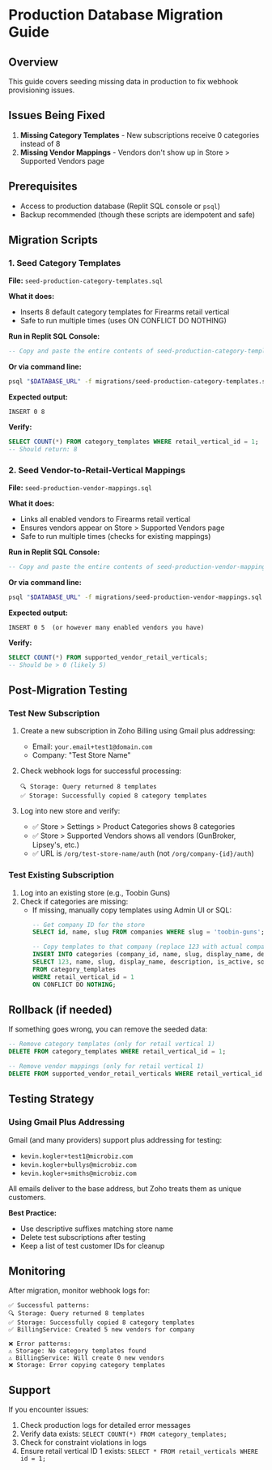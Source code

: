 # Production Database Migration Guide

## Overview
This guide covers seeding missing data in production to fix webhook provisioning issues.

## Issues Being Fixed
1. **Missing Category Templates** - New subscriptions receive 0 categories instead of 8
2. **Missing Vendor Mappings** - Vendors don't show up in Store > Supported Vendors page

## Prerequisites
- Access to production database (Replit SQL console or `psql`)
- Backup recommended (though these scripts are idempotent and safe)

## Migration Scripts

### 1. Seed Category Templates
**File:** `seed-production-category-templates.sql`

**What it does:**
- Inserts 8 default category templates for Firearms retail vertical
- Safe to run multiple times (uses ON CONFLICT DO NOTHING)

**Run in Replit SQL Console:**
```sql
-- Copy and paste the entire contents of seed-production-category-templates.sql
```

**Or via command line:**
```bash
psql "$DATABASE_URL" -f migrations/seed-production-category-templates.sql
```

**Expected output:**
```
INSERT 0 8
```

**Verify:**
```sql
SELECT COUNT(*) FROM category_templates WHERE retail_vertical_id = 1;
-- Should return: 8
```

### 2. Seed Vendor-to-Retail-Vertical Mappings
**File:** `seed-production-vendor-mappings.sql`

**What it does:**
- Links all enabled vendors to Firearms retail vertical
- Ensures vendors appear on Store > Supported Vendors page
- Safe to run multiple times (checks for existing mappings)

**Run in Replit SQL Console:**
```sql
-- Copy and paste the entire contents of seed-production-vendor-mappings.sql
```

**Or via command line:**
```bash
psql "$DATABASE_URL" -f migrations/seed-production-vendor-mappings.sql
```

**Expected output:**
```
INSERT 0 5  (or however many enabled vendors you have)
```

**Verify:**
```sql
SELECT COUNT(*) FROM supported_vendor_retail_verticals;
-- Should be > 0 (likely 5)
```

## Post-Migration Testing

### Test New Subscription
1. Create a new subscription in Zoho Billing using Gmail plus addressing:
   - Email: `your.email+test1@domain.com`
   - Company: "Test Store Name"

2. Check webhook logs for successful processing:
   ```
   🔍 Storage: Query returned 8 templates
   ✅ Storage: Successfully copied 8 category templates
   ```

3. Log into new store and verify:
   - ✅ Store > Settings > Product Categories shows 8 categories
   - ✅ Store > Supported Vendors shows all vendors (GunBroker, Lipsey's, etc.)
   - ✅ URL is `/org/test-store-name/auth` (not `/org/company-{id}/auth`)

### Test Existing Subscription
1. Log into an existing store (e.g., Toobin Guns)
2. Check if categories are missing:
   - If missing, manually copy templates using Admin UI or SQL:
     ```sql
     -- Get company ID for the store
     SELECT id, name, slug FROM companies WHERE slug = 'toobin-guns';
     
     -- Copy templates to that company (replace 123 with actual company_id)
     INSERT INTO categories (company_id, name, slug, display_name, description, is_active, sort_order)
     SELECT 123, name, slug, display_name, description, is_active, sort_order
     FROM category_templates
     WHERE retail_vertical_id = 1
     ON CONFLICT DO NOTHING;
     ```

## Rollback (if needed)

If something goes wrong, you can remove the seeded data:

```sql
-- Remove category templates (only for retail vertical 1)
DELETE FROM category_templates WHERE retail_vertical_id = 1;

-- Remove vendor mappings (only for retail vertical 1)
DELETE FROM supported_vendor_retail_verticals WHERE retail_vertical_id = 1;
```

## Testing Strategy

### Using Gmail Plus Addressing
Gmail (and many providers) support plus addressing for testing:
- `kevin.kogler+test1@microbiz.com`
- `kevin.kogler+bullys@microbiz.com`
- `kevin.kogler+smiths@microbiz.com`

All emails deliver to the base address, but Zoho treats them as unique customers.

**Best Practice:**
- Use descriptive suffixes matching store name
- Delete test subscriptions after testing
- Keep a list of test customer IDs for cleanup

## Monitoring

After migration, monitor webhook logs for:
```
✅ Successful patterns:
🔍 Storage: Query returned 8 templates
✅ Storage: Successfully copied 8 category templates
✅ BillingService: Created 5 new vendors for company

❌ Error patterns:
⚠️ Storage: No category templates found
⚠️ BillingService: Will create 0 new vendors
❌ Storage: Error copying category templates
```

## Support

If you encounter issues:
1. Check production logs for detailed error messages
2. Verify data exists: `SELECT COUNT(*) FROM category_templates;`
3. Check for constraint violations in logs
4. Ensure retail vertical ID 1 exists: `SELECT * FROM retail_verticals WHERE id = 1;`

